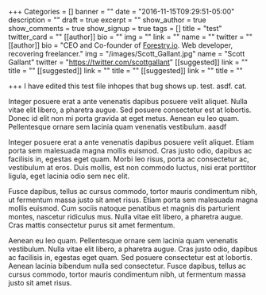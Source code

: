 +++
Categories = []
banner = ""
date = "2016-11-15T09:29:51-05:00"
description = ""
draft = true
excerpt = ""
show_author = true
show_comments = true
show_signup = true
tags = []
title = "test"
twitter_card = ""
[[author]]
bio = ""
img = ""
link = ""
name = ""
twitter = ""
[[author]]
bio = "CEO and Co-founder of <a href='https://forestry.io' title='Forestry.io CMS'>Forestry.io</a>. Web developer, recovering freelancer."
img = "/images/Scott_Gallant.jpg"
name = "Scott Gallant"
twitter = "https://twitter.com/scottgallant"
[[suggested]]
link = ""
title = ""
[[suggested]]
link = ""
title = ""
[[suggested]]
link = ""
title = ""

+++
I have edited this test file inhopes that bug shows up. test. asdf. cat.

Integer posuere erat a ante venenatis dapibus posuere velit aliquet. Nulla vitae elit libero, a pharetra augue. Sed posuere consectetur est at lobortis. Donec id elit non mi porta gravida at eget metus. Aenean eu leo quam. Pellentesque ornare sem lacinia quam venenatis vestibulum. aasdf

<span style="letter-spacing: 0.01em;">Integer posuere erat a ante venenatis dapibus posuere velit aliquet. Etiam porta sem malesuada magna mollis euismod. Cras justo odio, dapibus ac facilisis in, egestas eget quam. Morbi leo risus, porta ac consectetur ac, vestibulum at eros. Duis mollis, est non commodo luctus, nisi erat porttitor ligula, eget lacinia odio sem nec elit.</span>

Fusce dapibus, tellus ac cursus commodo, tortor mauris condimentum nibh, ut fermentum massa justo sit amet risus. Etiam porta sem malesuada magna mollis euismod. Cum sociis natoque penatibus et magnis dis parturient montes, nascetur ridiculus mus. Nulla vitae elit libero, a pharetra augue. Cras mattis consectetur purus sit amet fermentum.

Aenean eu leo quam. Pellentesque ornare sem lacinia quam venenatis vestibulum. Nulla vitae elit libero, a pharetra augue. Cras justo odio, dapibus ac facilisis in, egestas eget quam. Sed posuere consectetur est at lobortis. Aenean lacinia bibendum nulla sed consectetur. Fusce dapibus, tellus ac cursus commodo, tortor mauris condimentum nibh, ut fermentum massa justo sit amet risus.